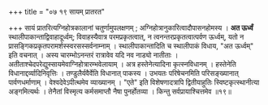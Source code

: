 +++
title = "०७ १९ सायम् प्रातरत"

+++
सायं प्रातरित्यग्निहोत्रकालानां चतुर्णामुपलक्षणम् ; अग्निहोत्रानुकारित्वादौपासनहोमस्य ।
**अत ऊर्ध्वं** स्थालीपाकान्ताद्विवाहादूर्ध्वम्; विवाहस्यैवात्र परमप्रकृतत्वात्, न त्वनन्तरप्रकृतत्वात्पर्वण ऊर्ध्वम्, यतो न प्रासङ्गिकप्रकृतपरामर्शस्स्वरसस्सर्वनाम्नाम् ।
स्थालीपाकान्तादिति च स्थालीपाकं विधाय, "अत ऊर्ध्वम्" इति वचनात् ।
अस्य चारम्भोऽनन्तरं रात्रावेव यदि नव नाड्यो नातीताः ।
अतीताश्चेदपरेद्युस्सायमेवाग्निहोत्रारम्भवेलायाम् ।
अत्र हस्तेनेत्यादिना कृत्स्नविधानम् ।
हस्तेनेति विधानाद्दर्व्यादिनिवृत्तिः ।
तण्डुलैर्यवैर्वेति विधानात् पाकस्य ।
उभयतः परिषेचनमिति परिसङ्ख्यानात् पार्वणधर्माणाम् ।
वेश्वदेवेऽपीत्थमेव व्याख्यानम् ।
"एते" इति विशेषणादत्रापि द्वितीयाहुतिः स्विष्टकृत्स्थानीत्या अङ्गमित्यर्थः । तेनैतां विस्मृत्य कर्मसमाप्तौ नैषा पुनर्होतव्या ।
किन्तु सर्वप्रायाश्चित्तमेव ॥१९॥